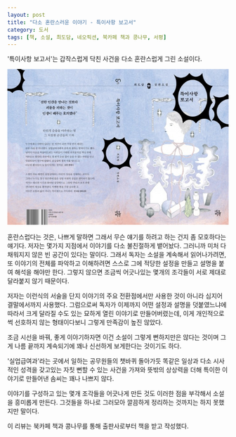 ```yaml
---
layout: post
title: "다소 혼란스러운 이야기 - 특이사항 보고서"
category: 도서
tags: [책, 소설, 최도담, 네오픽션, 북카페 책과 콩나무, 서평]
---
```


'특이사항 보고서'는
갑작스럽게 닥친 사건을 다소 혼란스럽게 그린 소설이다.

![표지](/images/book/significant-event-report-book.jpg)

혼란스럽다는 것은, 나쁘게 말하면 그래서 무슨 얘기를 하려고 하는 건지 좀 모호하다는 얘기다.
저자는 몇가지 지점에서 이야기를 다소 불친절하게 뱉어놨다.
그러니까 미처 다 채워지지 않은 빈 공간이 있다는 말이다.
그래서 독자는 소설을 계속해서 읽어나가려면,
또 이야기의 전체를 파악하고 이해하려면
스스로 그에 적당한 설정을 만들고 설명을 붙여 해석을 해야만 한다.
그렇지 않으면 조금씩 어긋나있는 몇개의 조각들이 서로 제대로 달라붙지 않기 때문이다.

저자는 이런식의 서술을 단지 이야기의 주요 전환점에서만 사용한 것이 아니라
심지어 결말에서까지 사용했다.
그럼으로써 독자가 이제까지 어떤 설정과 설명을 덧붙였느냐에 따라서 크게 달라질 수도 있는
묘하게 열린 이야기로 만들어버렸는데,
이게 개인적으로 썩 선호하지 않는 형태이다보니 그렇게 만족감이 높진 않았다.

조금 시선을 바꿔, 좋게 이야기하자면
이건 소설이 그렇게 뻔하지만은 않다는 것이며
그게 나름 끝까지 계속되기에 꽤나 신선하게 보게한다는 것이기도 하다.

'실업급여과'라는 곳에서 일하는 공무원들의 챗바퀴 돌아가듯 똑같은 일상과
다소 시사적인 성격을 갖고있는 자칫 뻔할 수 있는 사건을 가져와
뜻밖의 상상력을 더해 특이한 이야기로 만들어낸 솜씨는 꽤나 나쁘지 않다.

이야기를 구성하고 있는 몇개 조각들을 어긋나게 만든 것도
이러한 점을 부각해서 소설을 흥미롭게 만든다.
그것들을 하나로 그러모아 깔끔하게 정리하는 것까지는 하지 못했지만 말이다.



<div class="im im-info">
이 리뷰는 북카페 책과 콩나무를 통해 출판사로부터 책을 받고 작성했다.
</div>
